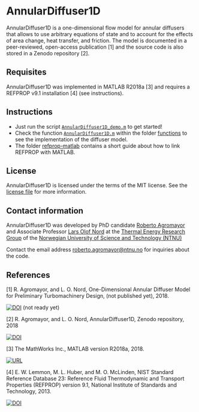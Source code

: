 # AnnularDiffuser1D
AnnularDiffuser1D is a one-dimensional flow model for annular diffusers that allows to use arbitrary equations of state and to account for the effects of area change, heat transfer, and friction. The model is documented in a peer-reviewed, open-access publication [1] and the source code is also stored in a Zenodo repository [2].


## Requisites
AnnularDiffuser1D was implemented in MATLAB R2018a [3] and requires a REFPROP v9.1 installation [4] (see instructions).


## Instructions
* Just run the script [`AnnularDiffuser1D_demo.m`](AnnularDiffuser1D/AnnularDiffuser1D_demo.m) to get started!
* Check the function [`AnnularDiffuser1D.m`](AnnularDiffuser1D/functions/AnnularDiffuser1D.m) within the folder [functions](AnnularDiffuser1D/functions) to see the implementation of the diffuser model.
* The folder [refprop-matlab](AnnularDiffuser1D/refprop-matlab) contains a short guide about how to link REFPROP with MATLAB.


## License
AnnularDiffuser1D is licensed under the terms of the MIT license. See the [license file](LICENSE.md) for more information.


## Contact information
AnnularDiffuser1D was developed by PhD candidate [Roberto Agromayor](https://www.ntnu.edu/employees/roberto.agromayor) and Associate Professor [Lars Olof Nord](https://www.ntnu.edu/employees/lars.nord) at the [Thermal Energy Research Group](https://www.ntnu.edu/ept/thermal-energy1
) of the [Norwegian University of Science and Technology (NTNU)](https://www.ntnu.no/)

Contact the email address [roberto.agromayor@ntnu.no](mailto:roberto.agromayor@ntnu.no) for inquiries about the code.


## References
[1] R. Agromayor, and L. O. Nord, One-Dimensional Annular Diffuser Model for Preliminary Turbomachinery Design, (not published yet), 2018.

[![DOI](https://img.shields.io/badge/DOI-Diffuser_paper_DOI-blue.svg)](https://www.google.com) (not ready yet)


[2] R. Agromayor, and L. O. Nord, AnnularDiffuser1D, Zenodo repository, 2018

[![DOI](https://zenodo.org/badge/147427825.svg)](https://zenodo.org/badge/latestdoi/147427825)

[3] The MathWorks Inc., MATLAB version R2018a, 2018.

[![URL](https://img.shields.io/badge/URL-https://nl.mathworks.com/-blue.svg)](https://nl.mathworks.com/)


[4] E. W. Lemmon, M. L. Huber, and M. O. McLinden, NIST Standard Reference Database 23: Reference Fluid Thermodynamic and Transport Properties (REFPROP) version 9.1, National Institute of Standards and Technology, 2013.

[![DOI](https://img.shields.io/badge/DOI-https://dx.doi.org/10.18434/T4JS3C-blue.svg)](https://dx.doi.org/10.18434/T4JS3C)



